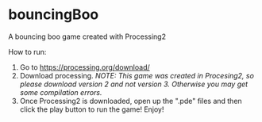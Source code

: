 # bouncingBoo
A bouncing boo game created with Processing2

How to run:
  1. Go to https://processing.org/download/
  2. Download processing. *NOTE: This game was created in Procesing2, so please download version 2 and not version 3. Otherwise you may get some compilation errors.*
  3. Once  Processing2 is downloaded, open up the ".pde" files and then click the play button to run the game! Enjoy!


